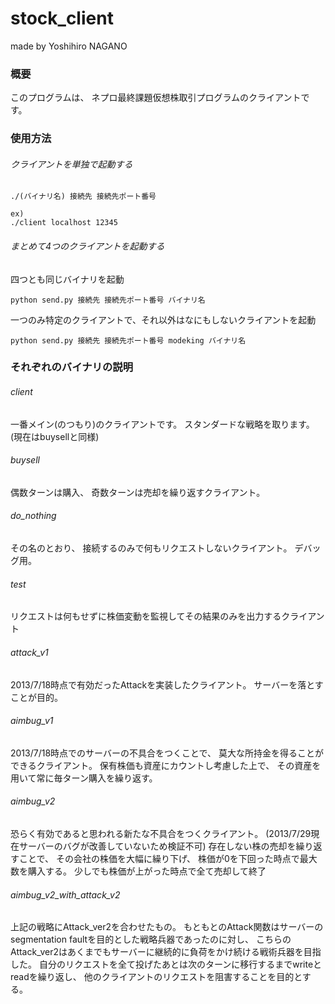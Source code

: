 stock_client
============

made by Yoshihiro NAGANO

### 概要

このプログラムは、
ネプロ最終課題仮想株取引プログラムのクライアントです。

### 使用方法

###### クライアントを単独で起動する

    ./(バイナリ名) 接続先 接続先ポート番号

    ex)
    ./client localhost 12345

###### まとめて4つのクライアントを起動する

四つとも同じバイナリを起動

    python send.py 接続先 接続先ポート番号 バイナリ名

一つのみ特定のクライアントで、それ以外はなにもしないクライアントを起動

    python send.py 接続先 接続先ポート番号 modeking バイナリ名

### それぞれのバイナリの説明

###### client

一番メイン(のつもり)のクライアントです。
スタンダードな戦略を取ります。(現在はbuysellと同様)

###### buysell

偶数ターンは購入、
奇数ターンは売却を繰り返すクライアント。

###### do_nothing

その名のとおり、
接続するのみで何もリクエストしないクライアント。
デバッグ用。

###### test

リクエストは何もせずに株価変動を監視してその結果のみを出力するクライアント

###### attack_v1

2013/7/18時点で有効だったAttackを実装したクライアント。
サーバーを落とすことが目的。

###### aimbug_v1

2013/7/18時点でのサーバーの不具合をつくことで、
莫大な所持金を得ることができるクライアント。
保有株価も資産にカウントし考慮した上で、
その資産を用いて常に毎ターン購入を繰り返す。

###### aimbug_v2

恐らく有効であると思われる新たな不具合をつくクライアント。
(2013/7/29現在サーバーのバグが改善していないため検証不可)
存在しない株の売却を繰り返すことで、
その会社の株価を大幅に繰り下げ、
株価が0を下回った時点で最大数を購入する。
少しでも株価が上がった時点で全て売却して終了

###### aimbug_v2_with_attack_v2

上記の戦略にAttack_ver2を合わせたもの。
もともとのAttack関数はサーバーのsegmentation faultを目的とした戦略兵器であったのに対し、
こちらのAttack_ver2はあくまでもサーバーに継続的に負荷をかけ続ける戦術兵器を目指した。
自分のリクエストを全て投げたあとは次のターンに移行するまでwriteとreadを繰り返し、
他のクライアントのリクエストを阻害することを目的とする。